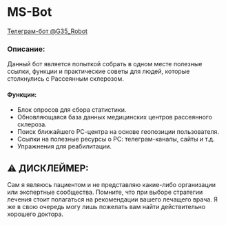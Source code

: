# MS-Bot

[Телеграм-бот @G35_Robot](https://t.me/g35_robot)


### Описание:
Данный бот является попыткой собрать в одном месте полезные ссылки, 
функции и практические советы для людей, которые столкнулись с Рассеянным склерозом.

#### Функции:
- Блок опросов для сбора статистики.
- Обновляющаяся база данных медицинских центров рассеянного склероза.
- Поиск ближайшего РС-центра на основе геопозиции пользователя.
- Ссылки на полезные ресурсы о РС: телеграм-каналы, сайты и т.д.
- Упражнения для реабилитации.

## ⚠️ ДИСКЛЕЙМЕР:

Сам я являюсь пациентом и не представляю какие-либо организации или экспертные сообщества. 
Помните, что при выборе стратегии лечения стоит полагаться на рекомендации вашего лечащего врача. 
Я же в свою очередь могу лишь пожелать вам найти действительно хорошего доктора.